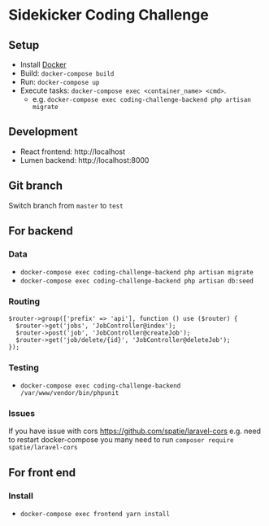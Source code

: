 # Sidekicker Coding Challenge

## Setup
* Install [Docker](https://docs.docker.com/get-started/)
* Build: `docker-compose build`
* Run: `docker-compose up`
* Execute tasks: `docker-compose exec <container_name> <cmd>`. 
  * e.g. `docker-compose exec coding-challenge-backend php artisan migrate`

## Development
* React frontend: http://localhost
* Lumen backend: http://localhost:8000

## Git branch
Switch branch from `master` to `test`

## For backend

### Data
* `docker-compose exec coding-challenge-backend php artisan migrate`
* `docker-compose exec coding-challenge-backend php artisan db:seed`

### Routing

```
$router->group(['prefix' => 'api'], function () use ($router) {
  $router->get('jobs', 'JobController@index');
  $router->post('job', 'JobController@createJob');
  $router->get('job/delete/{id}', 'JobController@deleteJob');
});
```

### Testing
* `docker-compose exec coding-challenge-backend /var/www/vendor/bin/phpunit`


### Issues

If you have issue with cors
https://github.com/spatie/laravel-cors
e.g. need to restart docker-compose
you many need to run `composer require spatie/laravel-cors`



## For front end

### Install
* `docker-compose exec frontend yarn install`
